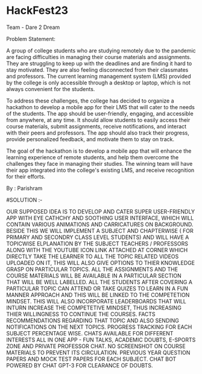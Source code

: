 # HackFest23

Team - Dare 2 Dream

Problem Statement:

A group of college students who are studying remotely due to the pandemic are facing difficulties in managing their course materials and assignments. They are struggling
to keep up with the deadlines and are finding it hard to stay motivated. They are also feeling disconnected from their classmates and professors. The current learning
management system (LMS) provided by the college is only accessible through a desktop or laptop, which is not always convenient for the students.

To address these challenges, the college has decided to organize a hackathon to develop a mobile app for their LMS that will cater to the needs of the students. The app 
should be user-friendly, engaging, and accessible from anywhere, at any time. It should allow students to easily access their course materials, submit assignments,
receive notifications, and interact with their peers and professors. The app should also track their progress, provide personalized feedback, and motivate them to stay
on track.

The goal of the hackathon is to develop a mobile app that will enhance the learning experience of remote students, and help them overcome the challenges they face in
managing their studies. The winning team will have their app integrated into the college's existing LMS, and receive recognition for their efforts.

By : Parishram 



#SOLUTION :-

OUR SUPPOSED IDEA IS TO DEVELOP AND CATER SUPER USER-FRIENDLY APP WITH EYE CATHCHY AND SOOTHING USER INTERFACE, WHICH WILL CONTAIN 
VARIOUS ANIMATIONS AND CARRICATURES ON BACKGROUND. 
BESIDE THIS WE WILL IMPLEMENT A SUBJECT AND CHAPTERWISE ( FOR PRIMARY AND SECONDRY CLASS LEVEL STUDENTS) AND WILL HAVE A TOPICWISE 
ELPLANATION BY THE SUBJECT TEACHERS / PROFESSORS ALONG WITH THE YOUTUBE ICON LINK ATTACHED AT CORNER WHICH DIRECTLY TAKE THE LEARNER 
TO ALL THE TOPIC RELATED VIDEOS UPLOADED ON IT, THIS WILL ALSO GIVE OPTIONS TO THIER KNOWLEDGE GRASP ON PARTICULAR TOPICS. 
ALL THE ASSIGNMENTS AND THE COURSE MATERIALS WILL BE AVAILABLE IN A PARTICULAR SECTION THAT WILL BE WELL LABELLED.
ALL THE STUDENTS AFTER COVERING A PARTICULAR TOPIC CAN ATTEND OR TAKE QUIZES TO LEARN IN A FUN MANNER APPROACH AND THIS WILL BE LINKED TO THE COMPETETION MINDSET.
THIS WILL ALSO INCORPORATE LEADERBOARDS THAT WILL INTURN INCREASE THE COMPETETIVE MINDSET, THUS INCREASING THIER WILLINGNESS TO CONTINUE THE COURSES.
FACTS RECOMMENDATIONS REGARDING THAT TOPIC AND ALSO SENDING NOTIFICATIONS ON THE NEXT TOPICS.
PROGRESS TRACKING FOR EACH SUBJECT PERCENTAGE WISE.
CHATS AVAILABLE FOR DIFFERENT INTERESTS ALL IN ONE APP - FUN TALKS, ACADEMIC DOUBTS, E-SPORTS ZONE AND PRIVATE PROFESSOR CHAT.
NO SCREENSHOT ON COURSE MATERIALS TO PREVENT ITS CIRCULATION.
PREVIOUS YEAR QUESTION PAPERS AND MOCK TEST PAPERS FOR EACH SUBJECT.
CHAT BOT POWERED BY CHAT GPT-3 FOR CLEARANCE OF DOUBTS.


